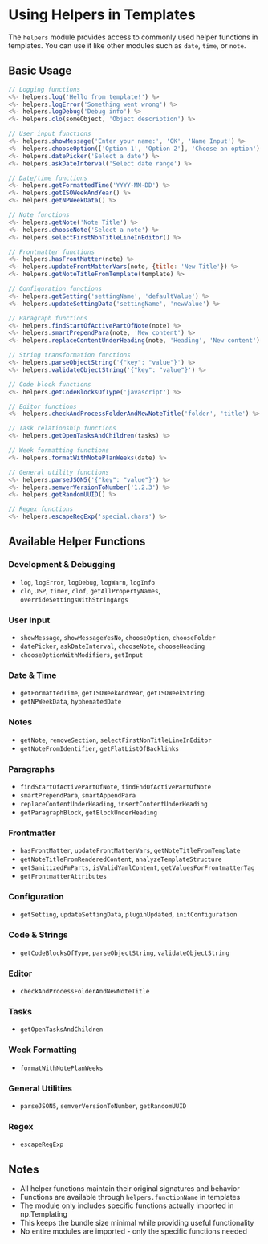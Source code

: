# Using Helpers in Templates

The `helpers` module provides access to commonly used helper functions in templates. You can use it like other modules such as `date`, `time`, or `note`.

## Basic Usage

```javascript
// Logging functions
<%- helpers.log('Hello from template!') %>
<%- helpers.logError('Something went wrong') %>
<%- helpers.logDebug('Debug info') %>
<%- helpers.clo(someObject, 'Object description') %>

// User input functions
<%- helpers.showMessage('Enter your name:', 'OK', 'Name Input') %>
<%- helpers.chooseOption(['Option 1', 'Option 2'], 'Choose an option') %>
<%- helpers.datePicker('Select a date') %>
<%- helpers.askDateInterval('Select date range') %>

// Date/time functions
<%- helpers.getFormattedTime('YYYY-MM-DD') %>
<%- helpers.getISOWeekAndYear() %>
<%- helpers.getNPWeekData() %>

// Note functions
<%- helpers.getNote('Note Title') %>
<%- helpers.chooseNote('Select a note') %>
<%- helpers.selectFirstNonTitleLineInEditor() %>

// Frontmatter functions
<%- helpers.hasFrontMatter(note) %>
<%- helpers.updateFrontMatterVars(note, {title: 'New Title'}) %>
<%- helpers.getNoteTitleFromTemplate(template) %>

// Configuration functions
<%- helpers.getSetting('settingName', 'defaultValue') %>
<%- helpers.updateSettingData('settingName', 'newValue') %>

// Paragraph functions
<%- helpers.findStartOfActivePartOfNote(note) %>
<%- helpers.smartPrependPara(note, 'New content') %>
<%- helpers.replaceContentUnderHeading(note, 'Heading', 'New content') %>

// String transformation functions
<%- helpers.parseObjectString('{"key": "value"}') %>
<%- helpers.validateObjectString('{"key": "value"}') %>

// Code block functions
<%- helpers.getCodeBlocksOfType('javascript') %>

// Editor functions
<%- helpers.checkAndProcessFolderAndNewNoteTitle('folder', 'title') %>

// Task relationship functions
<%- helpers.getOpenTasksAndChildren(tasks) %>

// Week formatting functions
<%- helpers.formatWithNotePlanWeeks(date) %>

// General utility functions
<%- helpers.parseJSON5('{"key": "value"}') %>
<%- helpers.semverVersionToNumber('1.2.3') %>
<%- helpers.getRandomUUID() %>

// Regex functions
<%- helpers.escapeRegExp('special.chars') %>
```

## Available Helper Functions

### Development & Debugging
- `log`, `logError`, `logDebug`, `logWarn`, `logInfo`
- `clo`, `JSP`, `timer`, `clof`, `getAllPropertyNames`, `overrideSettingsWithStringArgs`

### User Input
- `showMessage`, `showMessageYesNo`, `chooseOption`, `chooseFolder`
- `datePicker`, `askDateInterval`, `chooseNote`, `chooseHeading`
- `chooseOptionWithModifiers`, `getInput`

### Date & Time
- `getFormattedTime`, `getISOWeekAndYear`, `getISOWeekString`
- `getNPWeekData`, `hyphenatedDate`

### Notes
- `getNote`, `removeSection`, `selectFirstNonTitleLineInEditor`
- `getNoteFromIdentifier`, `getFlatListOfBacklinks`

### Paragraphs
- `findStartOfActivePartOfNote`, `findEndOfActivePartOfNote`
- `smartPrependPara`, `smartAppendPara`
- `replaceContentUnderHeading`, `insertContentUnderHeading`
- `getParagraphBlock`, `getBlockUnderHeading`

### Frontmatter
- `hasFrontMatter`, `updateFrontMatterVars`, `getNoteTitleFromTemplate`
- `getNoteTitleFromRenderedContent`, `analyzeTemplateStructure`
- `getSanitizedFmParts`, `isValidYamlContent`, `getValuesForFrontmatterTag`
- `getFrontmatterAttributes`

### Configuration
- `getSetting`, `updateSettingData`, `pluginUpdated`, `initConfiguration`

### Code & Strings
- `getCodeBlocksOfType`, `parseObjectString`, `validateObjectString`

### Editor
- `checkAndProcessFolderAndNewNoteTitle`

### Tasks
- `getOpenTasksAndChildren`

### Week Formatting
- `formatWithNotePlanWeeks`

### General Utilities
- `parseJSON5`, `semverVersionToNumber`, `getRandomUUID`

### Regex
- `escapeRegExp`

## Notes

- All helper functions maintain their original signatures and behavior
- Functions are available through `helpers.functionName` in templates
- The module only includes specific functions actually imported in np.Templating
- This keeps the bundle size minimal while providing useful functionality
- No entire modules are imported - only the specific functions needed
